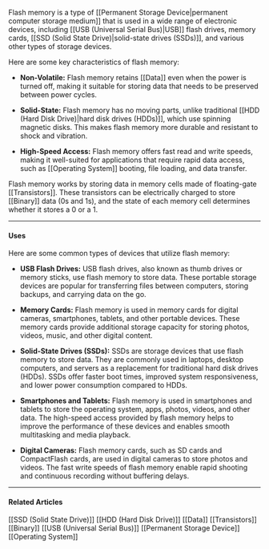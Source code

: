 Flash memory is a type of [[Permanent Storage Device|permanent computer storage medium]] that is used in a wide range of electronic devices, including [[USB (Universal Serial Bus)|USB]] flash drives, memory cards, [[SSD (Solid State Drive)|solid-state drives (SSDs)]], and various other types of storage devices.

Here are some key characteristics of flash memory:

* **Non-Volatile:** Flash memory retains [[Data]] even when the power is turned off, making it suitable for storing data that needs to be preserved between power cycles.

* **Solid-State:** Flash memory has no moving parts, unlike traditional [[HDD (Hard Disk Drive)|hard disk drives (HDDs)]], which use spinning magnetic disks. This makes flash memory more durable and resistant to shock and vibration.

* **High-Speed Access:** Flash memory offers fast read and write speeds, making it well-suited for applications that require rapid data access, such as [[Operating System]] booting, file loading, and data transfer.

Flash memory works by storing data in memory cells made of floating-gate [[Transistors]]. These transistors can be electrically charged to store [[Binary]] data (0s and 1s), and the state of each memory cell determines whether it stores a 0 or a 1.

---
#### Uses

Here are some common types of devices that utilize flash memory:

 * **USB Flash Drives:** USB flash drives, also known as thumb drives or memory sticks, use flash memory to store data. These portable storage devices are popular for transferring files between computers, storing backups, and carrying data on the go.
 
 * **Memory Cards:** Flash memory is used in memory cards for digital cameras, smartphones, tablets, and other portable devices. These memory cards provide additional storage capacity for storing photos, videos, music, and other digital content.
 
 * **Solid-State Drives (SSDs):** SSDs are storage devices that use flash memory to store data. They are commonly used in laptops, desktop computers, and servers as a replacement for traditional hard disk drives (HDDs). SSDs offer faster boot times, improved system responsiveness, and lower power consumption compared to HDDs.
 
 * **Smartphones and Tablets:** Flash memory is used in smartphones and tablets to store the operating system, apps, photos, videos, and other data. The high-speed access provided by flash memory helps to improve the performance of these devices and enables smooth multitasking and media playback.
 
 * **Digital Cameras:** Flash memory cards, such as SD cards and CompactFlash cards, are used in digital cameras to store photos and videos. The fast write speeds of flash memory enable rapid shooting and continuous recording without buffering delays.

---
#### Related Articles

[[SSD (Solid State Drive)]]
[[HDD (Hard Disk Drive)]]
[[Data]]
[[Transistors]]
[[Binary]]
[[USB (Universal Serial Bus)]]
[[Permanent Storage Device]]
[[Operating System]]

